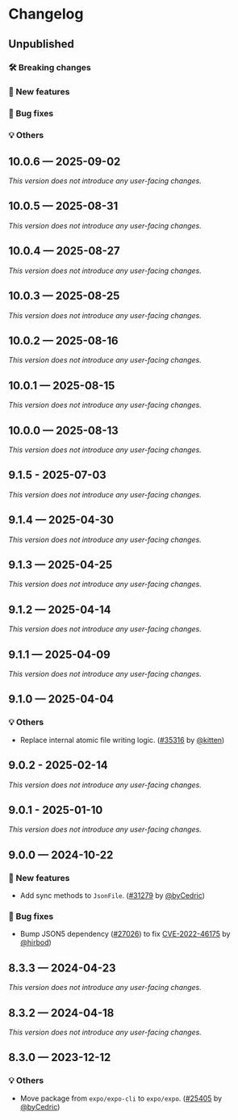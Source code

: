 # Changelog

## Unpublished

### 🛠 Breaking changes

### 🎉 New features

### 🐛 Bug fixes

### 💡 Others

## 10.0.6 — 2025-09-02

_This version does not introduce any user-facing changes._

## 10.0.5 — 2025-08-31

_This version does not introduce any user-facing changes._

## 10.0.4 — 2025-08-27

_This version does not introduce any user-facing changes._

## 10.0.3 — 2025-08-25

_This version does not introduce any user-facing changes._

## 10.0.2 — 2025-08-16

_This version does not introduce any user-facing changes._

## 10.0.1 — 2025-08-15

_This version does not introduce any user-facing changes._

## 10.0.0 — 2025-08-13

_This version does not introduce any user-facing changes._

## 9.1.5 - 2025-07-03

_This version does not introduce any user-facing changes._

## 9.1.4 — 2025-04-30

_This version does not introduce any user-facing changes._

## 9.1.3 — 2025-04-25

_This version does not introduce any user-facing changes._

## 9.1.2 — 2025-04-14

_This version does not introduce any user-facing changes._

## 9.1.1 — 2025-04-09

_This version does not introduce any user-facing changes._

## 9.1.0 — 2025-04-04

### 💡 Others

- Replace internal atomic file writing logic. ([#35316](https://github.com/expo/expo/pull/35316) by [@kitten](https://github.com/kitten))

## 9.0.2 - 2025-02-14

_This version does not introduce any user-facing changes._

## 9.0.1 - 2025-01-10

_This version does not introduce any user-facing changes._

## 9.0.0 — 2024-10-22

### 🎉 New features

- Add sync methods to `JsonFile`. ([#31279](https://github.com/expo/expo/pull/31279) by [@byCedric](https://github.com/byCedric))

### 🐛 Bug fixes

- Bump JSON5 dependency ([#27026](https://github.com/expo/expo/pull/27026)) to fix [CVE-2022-46175](https://github.com/advisories/GHSA-9c47-m6qq-7p4h) by [@hirbod](https://github.com/hirbod))

## 8.3.3 — 2024-04-23

_This version does not introduce any user-facing changes._

## 8.3.2 — 2024-04-18

_This version does not introduce any user-facing changes._

## 8.3.0 — 2023-12-12

### 💡 Others

- Move package from `expo/expo-cli` to `expo/expo`. ([#25405](https://github.com/expo/expo/pull/25405) by [@byCedric](https://github.com/byCedric))
